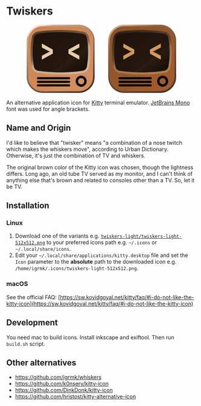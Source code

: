 Twiskers
========

<p align="center">
    <img src="twiskers-light/twiskers-light.svg" width="180"/>
    &nbsp; &nbsp; &nbsp; &nbsp;
    <img src="twiskers-dark/twiskers-dark.svg" width="180"/>
</p>

An alternative application icon for [Kitty](https://sw.kovidgoyal.net/kitty/) terminal emulator.
[JetBrains Mono](https://www.jetbrains.com/lp/mono/) font was used for angle brackets.

Name and Origin
---------------

I'd like to believe that "twisker" means "a combination of a nose twitch which makes the whiskers move", according to Urban Dictionary.
Otherwise, it's just the combination of TV and whiskers.

The original brown color of the Kitty icon was chosen, though the lightness differs.
Long ago, an old tube TV served as my monitor,
and I can't think of anything else that's brown and related to consoles other than a TV.
So, let it be TV.

Installation
------------

### Linux

1. Download one of the variants e.g. [`twiskers-light/twiskers-light-512x512.png`](https://github.com/igrmk/twiskers/raw/main/twiskers-light/twiskers-light-512x512.png)
   to your preferred icons path e.g. `~/.icons` or `~/.local/share/icons`.
2. Edit your `~/.local/share/applications/kitty.desktop` file and set the `Icon` parameter to the **absolute** path to the downloaded icon e.g. `/home/igrmk/.icons/twiskers-light-512x512.png`.

### macOS

See the official FAQ: [https://sw.kovidgoyal.net/kitty/faq/#i-do-not-like-the-kitty-icon](https://sw.kovidgoyal.net/kitty/faq/#i-do-not-like-the-kitty-icon)

Development
-----------

You need mac to build icons. Install inkscape and exiftool. Then run `build.sh` script.

Other alternatives
------------------

* https://github.com/igrmk/whiskers
* https://github.com/k0nserv/kitty-icon
* https://github.com/DinkDonk/kitty-icon
* https://github.com/hristost/kitty-alternative-icon

